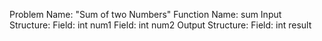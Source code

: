 Problem Name: "Sum of two Numbers"
Function Name: sum
Input Structure:
Field: int num1
Field: int num2
Output Structure:
Field: int result